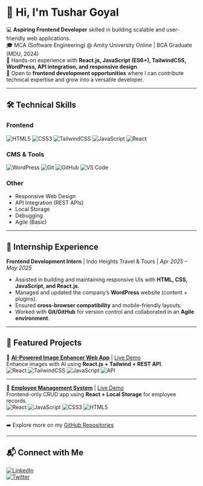 # 👋 Hi, I'm Tushar Goyal  

💻 **Aspiring Frontend Developer** skilled in building scalable and user-friendly web applications.  
🎓 MCA (Software Engineering) @ Amity University Online | BCA Graduate (MDU, 2024)  
🚀 Hands-on experience with **React.js, JavaScript (ES6+), TailwindCSS, WordPress, API integration, and responsive design**.  
🌱 Open to **frontend development opportunities** where I can contribute technical expertise and grow into a versatile developer.  

---

## 🛠️ Technical Skills  

### Frontend
![HTML5](https://img.shields.io/badge/HTML5-E34F26?style=for-the-badge&logo=html5&logoColor=white)
![CSS3](https://img.shields.io/badge/CSS3-1572B6?style=for-the-badge&logo=css3&logoColor=white)
![TailwindCSS](https://img.shields.io/badge/Tailwind_CSS-38B2AC?style=for-the-badge&logo=tailwind-css&logoColor=white)
![JavaScript](https://img.shields.io/badge/JavaScript-F7DF1E?style=for-the-badge&logo=javascript&logoColor=black)
![React](https://img.shields.io/badge/React-20232A?style=for-the-badge&logo=react&logoColor=61DAFB)

### CMS & Tools
![WordPress](https://img.shields.io/badge/WordPress-21759B?style=for-the-badge&logo=wordpress&logoColor=white)
![Git](https://img.shields.io/badge/Git-F05032?style=for-the-badge&logo=git&logoColor=white)
![GitHub](https://img.shields.io/badge/GitHub-181717?style=for-the-badge&logo=github&logoColor=white)
![VS Code](https://img.shields.io/badge/VS%20Code-0078d7?style=for-the-badge&logo=visual-studio-code&logoColor=white)

### Other
- Responsive Web Design  
- API Integration (REST APIs)  
- Local Storage  
- Debugging  
- Agile (Basic)  

---

## 💼 Internship Experience  

**Frontend Development Intern** | Indo Heights Travel & Tours | *Apr 2025 – May 2025*  
- Assisted in building and maintaining responsive UIs with **HTML, CSS, JavaScript, and React.js**.  
- Managed and updated the company’s **WordPress** website (content + plugins).  
- Ensured **cross-browser compatibility** and mobile-friendly layouts.  
- Worked with **Git/GitHub** for version control and collaborated in an **Agile environment**.  

---

## 📌 Featured Projects  

🔹 [**AI-Powered Image Enhancer Web App**](https://github.com/tusharsayshi/ai-image-enhancer) | [Live Demo](https://ai-image-enhancer-ajvx.onrender.com/)  
Enhance images with AI using **React.js + Tailwind + REST API**.  
![React](https://img.shields.io/badge/React-20232A?style=flat&logo=react&logoColor=61DAFB)
![TailwindCSS](https://img.shields.io/badge/Tailwind_CSS-38B2AC?style=flat&logo=tailwind-css&logoColor=white)
![JavaScript](https://img.shields.io/badge/JavaScript-F7DF1E?style=flat&logo=javascript&logoColor=black)
![API](https://img.shields.io/badge/API-005571?style=flat&logo=fastapi&logoColor=white)

---

🔹 [**Employee Management System**](https://github.com/tusharsayshi/ems) | [Live Demo](https://employee-management-system-8o6n.onrender.com/)  
Frontend-only CRUD app using **React + Local Storage** for employee records.  
![React](https://img.shields.io/badge/React-20232A?style=flat&logo=react&logoColor=61DAFB)
![JavaScript](https://img.shields.io/badge/JavaScript-F7DF1E?style=flat&logo=javascript&logoColor=black)
![CSS3](https://img.shields.io/badge/CSS3-1572B6?style=flat&logo=css3&logoColor=white)
![HTML5](https://img.shields.io/badge/HTML5-E34F26?style=flat&logo=html5&logoColor=white)

---

➡️ Explore more on my [GitHub Repositories](https://github.com/tusharsayshi?tab=repositories)  

---

## 📬 Connect with Me  

[![LinkedIn](https://img.shields.io/badge/LinkedIn-0077B5?style=for-the-badge&logo=linkedin&logoColor=white)](https://www.linkedin.com/in/tusharsayshi)  
[![Twitter](https://img.shields.io/badge/Twitter-1DA1F2?style=for-the-badge&logo=twitter&logoColor=white)](https://x.com/tusharsayshi?s=11)  
